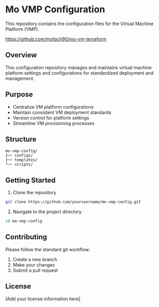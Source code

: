 # Mo VMP Configuration

This repository contains the configuration files for the Virtual Machine Platform (VMP).

https://github.com/mofach90/mo-vm-terraform

## Overview

This configuration repository manages and maintains virtual machine platform settings and configurations for standardized deployment and management.

## Purpose

- Centralize VM platform configurations
- Maintain consistent VM deployment standards
- Version control for platform settings
- Streamline VM provisioning processes

## Structure

```
mo-vmp-config/
├── configs/
├── templates/
└── scripts/
```

## Getting Started

1. Clone the repository
```bash
git clone https://github.com/yourusername/mo-vmp-config.git
```

2. Navigate to the project directory
```bash
cd mo-vmp-config
```

## Contributing

Please follow the standard git workflow:
1. Create a new branch
2. Make your changes
3. Submit a pull request

## License

[Add your license information here]